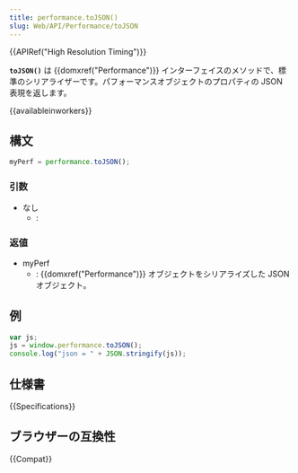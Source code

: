 ```yaml
---
title: performance.toJSON()
slug: Web/API/Performance/toJSON
---
```


{{APIRef("High Resolution Timing")}}

**`toJSON()`** は {{domxref("Performance")}} インターフェイスのメソッドで、標準のシリアライザーです。パフォーマンスオブジェクトのプロパティの JSON 表現を返します。

{{availableinworkers}}

## 構文

```js
myPerf = performance.toJSON();
```

### 引数

- なし
  - :

### 返値

- myPerf
  - : {{domxref("Performance")}} オブジェクトをシリアライズした JSON オブジェクト。

## 例

```js
var js;
js = window.performance.toJSON();
console.log("json = " + JSON.stringify(js));
```

## 仕様書

{{Specifications}}

## ブラウザーの互換性

{{Compat}}
